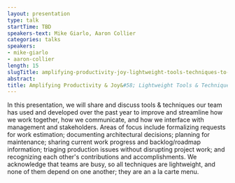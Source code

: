 ```yaml
---
layout: presentation
type: talk
startTime: TBD
speakers-text: Mike Giarlo, Aaron Collier
categories: talks
speakers:
- mike-giarlo
- aaron-collier
length: 15
slugTitle: amplifying-productivity-joy-lightweight-tools-techniques-to-help-teams-improve-collaboration-communication
abstract:
title: Amplifying Productivity & Joy&#58; Lightweight Tools & Techniques to Help Teams Improve Collaboration & Communication
---
```

In this presentation, we will share and discuss tools & techniques our team has used and developed over the past year to improve and streamline how we work together, how we communicate, and how we interface with management and stakeholders. Areas of focus include formalizing requests for work estimation; documenting architectural decisions; planning for maintenance; sharing current work progress and backlog/roadmap information; triaging production issues without disrupting project work; and recognizing each other's contributions and accomplishments. We acknowledge that teams are busy, so all techniques are lightweight, and none of them depend on one another; they are an a la carte menu.